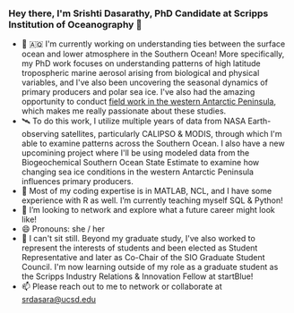 ### Hey there, I'm Srishti Dasarathy, PhD Candidate at Scripps Institution of Oceanography 👋

- 🔭 🇦🇶 I'm currently working on understanding ties between the surface ocean and lower atmosphere in the Southern Ocean! More specifically, my PhD work focuses on understanding patterns of high latitude tropospheric marine aerosol arising from biological and physical variables, and I've also been uncovering the seasonal dynamics of primary producers and polar sea ice. I've also had the amazing opportunity to conduct [field work in the western Antarctic Peninsula](http://pal.lternet.edu), which makes me really passionate about these studies. 
- 🛰️ To do this work, I utilize multiple years of data from NASA Earth-observing satellites, particularly CALIPSO & MODIS, through which I'm able to examine patterns across the Southern Ocean. I also have a new upcomining project where I'll be using modeled data from the Biogeochemical Southern Ocean State Estimate to examine how changing sea ice conditions in the western Antarctic Peninsula influences primary producers. 
- 🌱 Most of my coding expertise is in MATLAB, NCL, and I have some experience with R as well. I’m currently teaching myself SQL & Python!
- 👯 I’m looking to network and explore what a future career might look like! 
- 😄 Pronouns: she / her
- 💃 I can't sit still. Beyond my graduate study, I've also worked to represent the interests of students and been elected as Student Representative and later as Co-Chair of the SIO Graduate Student Council. I'm now learning outside of my role as a graduate student as the Scripps Industry Relations & Innovation Fellow at startBlue! 
- 📫 Please reach out to me to network or collaborate at srdasara@ucsd.edu 

